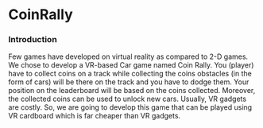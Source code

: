 # CoinRally

### Introduction
Few games have developed on virtual reality as compared to 2-D games. We chose to develop a VR-based Car game named Coin Rally. You (player) have to collect coins on a track while collecting the coins obstacles (in the form of cars) will be there on the track and you have to dodge them. Your position on the leaderboard will be based on the coins collected. Moreover,  the collected coins can be used to unlock new cars. Usually, VR gadgets are costly. So, we are going to develop this game that can be played using VR cardboard which is far cheaper than VR gadgets.
